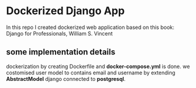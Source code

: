 # Dockerized Django App

In this repo I created dockerized web application based on this book:
Django for Professionals, William S. Vincent

## some implementation details
dockerization by creating Dockerfile and **docker-compose.yml** is done.
we costomised user model to contains email and username by extending **AbstractModel**
django connected to **postgresql**.

